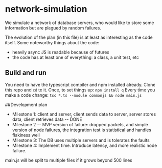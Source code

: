 # network-simulation
We simulate a network of database servers, who would like to store some
information but are plagued by random failures.

The evolution of the plan (in this file) is at least as interesting as
the code itself. Some noteworthy things about the code:
- heavily async JS is readable because of futures
- the code has at least one of everything: a class, a unit test, etc

## Build and run
You need to have the typescript compiler and npm installed
already. Clone this repo and `cd` to it.
Once, to set things up: `npm install q`
Every time you make a code change: `tsc *.ts --module commonjs && node main.js`

##Development plan
- Milestone 1: client and server, client sends data to server, server stores data, client retrieves data -- DONE
- Milestone 2 -- MVP version of failure: dropped packets, and simple version of node failures, the integration test is statistical and handles flakiness well
- Milestone 3: The DB uses multiple servers and is tolerates
  the faults
- Milestone 4: Implement time. Introduce latency, and more realistic
  node failure.

main.js will be split to multiple files if it grows beyond 500 lines
